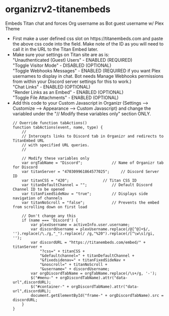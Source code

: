 # organizrv2-titanembeds
Embeds Titan chat and forces Org username as Bot guest username w/ Plex Theme

<ul>
  <li>First make a user defined css slot on https://titanembeds.com and paste the above css code into the field.  Make note of the ID as you will need to call it in the URL to the Titan Embed later.</li>
  <li>Make sure your settings on Titan site are as is:<br>
    "Unauthenticated (Guest) Users" - ENABLED (REQUIRED)<br>
    "Toggle Visitor Mode" - DISABLED (OPTIONAL)<br>
    "Toggle Webhooks Messages" - ENABLED (REQUIRED if you want Plex usernames to display in chat. Bot needs Manage Webhooks permissions from within your Discord server settings for this to work.)<br>
    "Chat Links" - ENABLED (OPTIONAL)<br>
    "Render Links as an Embed" - ENABLED (OPTIONAL)<br>
    "Toggle File Attachments" - ENABLED (OPTIONAL)</li>
<li>Add this code to your Custom Javascript in Organizr (Settings --> Customize --> Appearance --> Custom Javascript) and change the variabled under the "// Modify these variables only" section ONLY.

```
// Override function tabActions()
function tabActions(event, name, type) {
    //
    // Intercepts links to Discord tab in Organizr and redirects to TitanEmbed URL
    // with specified URL queries.
    //

    // Modify these variables only
    var orgTabName = "Discord"; 			// Name of Organizr tab for Discord
    var titanServer = "470309961864577025";		// Discord Server ID
    var titanCSS = "420";				// Titan CSS ID
    var titanDefaultChannel = "";			// Default Discord Channel ID to be opened
    var titanFixedSideNav = "true";			// Displays side navigation of channels
    var titanNoScroll = "false";			// Prevents the embed from scrolling down on first load

    // Don't change any this
    if (name === 'Discord') {
        var plexUsername = activeInfo.user.username;
        var discordUsername = plexUsername.replace(/@[^@]+$/, '').replace(/\./g,"_").replace(/ /g,"%20").replace(/[^\w\s]/gi, '');
        var discordURL = "https://titanembeds.com/embed/" + titanServer + 
            "?css=" + titanCSS + 
            "&defaultchannel=" + titanDefaultChannel + 
            "&fixedsidenav=" + titanFixedSideNav + 
            "&noscroll=" + titanNoScroll + 
            "&username=" + discordUsername;
        var orgDiscordTabName = orgTabName.replace(/\s+/g, '-');
        $("#menu-" + orgDiscordTabName).attr("data-url",discordURL);
        $("#container-" + orgDiscordTabName).attr("data-url",discordURL);
        document.getElementById("frame-" + orgDiscordTabName).src = discordURL;
    }
}
```
</li>
</ul>
